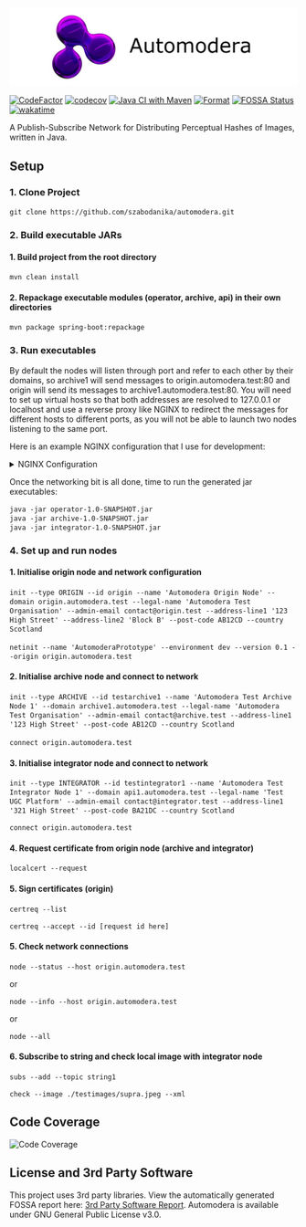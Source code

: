 
![cover](.github/readme_cover.jpeg)

[![CodeFactor](https://www.codefactor.io/repository/github/szabodanika/automodera/badge?s=eca96e2acfb8592001f2e1918a827e850204fa7c)](https://www.codefactor.io/repository/github/szabodanika/automodera)
[![codecov](https://codecov.io/gh/szabodanika/automodera/branch/master/graph/badge.svg?token=7FVS5ZZIPU)](https://codecov.io/gh/szabodanika/hashnet)
[![Java CI with Maven](https://github.com/szabodanika/automodera/actions/workflows/maven.yml/badge.svg)](https://github.com/szabodanika/automodera/actions/workflows/maven.yml)
[![Format](https://github.com/szabodanika/automodera/actions/workflows/google-java-format.yml/badge.svg?branch=master)](https://github.com/szabodanika/automodera/actions/workflows/google-java-format.yml)
[![FOSSA Status](https://app.fossa.com/api/projects/git%2Bgithub.com%2Fszabodanika%automodera.svg?type=shield)](https://app.fossa.com/projects/git%2Bgithub.com%2Fszabodanika%automodera?ref=badge_shield)
[![wakatime](https://wakatime.com/badge/user/a8d63788-9389-46c8-8e9f-39b229a3b6c1/project/b823e566-542b-4fce-be36-4391011cd82f.svg)](https://wakatime.com/badge/user/a8d63788-9389-46c8-8e9f-39b229a3b6c1/project/b823e566-542b-4fce-be36-4391011cd82f)

A Publish-Subscribe Network for Distributing Perceptual Hashes of Images, written in Java.


## Setup

### 1. Clone Project
```
git clone https://github.com/szabodanika/automodera.git
```
### 2. Build executable JARs
#### 1. Build project from the root directory
```
mvn clean install 
```
#### 2. Repackage executable modules (operator, archive, api) in their own directories
```
mvn package spring-boot:repackage
```
### 3. Run executables
By default the nodes will listen through port and refer to each other by their domains, so archive1 will send messages to origin.automodera.test:80 and origin will send its messages to archive1.automodera.test:80. You will need to set up virtual hosts so that both addresses are resolved to 127.0.0.1 or localhost and use a reverse proxy like NGINX to redirect the messages for different hosts to different ports, as you will not be able to launch two nodes listening to the same port.

Here is an example NGINX configuration that I use for development:

<details>
  <summary>
    NGINX Configuration
  </summary>
<pre>
worker_processes 1;
events {
    worker_connections	512;
}
http {
    server_names_hash_bucket_size 128;
    include			mime.types;
    default_type	application/octet-stream;
    sendfile		on;
    keepalive_timeout	65;
    server_tokens	off;
    ##
    # Origin Node
    ##
    server {
        listen		80;
        server_name	origin.automodera.test;
        location / {
            proxy_set_header	Host $host;
            proxy_set_header	X-Forwarded-Proto $scheme;
        }
    }
    ##
    # Operator Nodes
    ##
    server {
        listen		80;
        server_name	operator1.automodera.test operator2.automodera.test;
        location / {
            proxy_pass		http://127.0.0.1:9001;
            proxy_set_header	Host $host;
            proxy_set_header	X-Forwarded-Proto $scheme;
        }
    }
    ##
    # Archive Nodes
    ##
    server {
        listen		80;
        server_name	archive1.automodera.test archive2.automodera.test;
        location / {
            proxy_pass		http://127.0.0.1:9002;
            proxy_set_header	Host $host;
            proxy_set_header	X-Forwarded-Proto $scheme;
        }
    }
    ##
    # Integrator Nodes
    ##
    server {
        listen		80;
        server_name	api1.automodera.test api2.automodera.test;
        location / {
            proxy_pass		http://127.0.0.1:9003;
            proxy_set_header	Host $host;
            proxy_set_header	X-Forwarded-Proto $scheme;
        }
    }
}
</pre>
</details>

Once the networking bit is all done, time to run the generated jar executables:

```
java -jar operator-1.0-SNAPSHOT.jar
java -jar archive-1.0-SNAPSHOT.jar
java -jar integrator-1.0-SNAPSHOT.jar
```
### 4. Set up and run nodes


#### 1. Initialise origin node and network configuration
```
init --type ORIGIN --id origin --name 'Automodera Origin Node' --domain origin.automodera.test --legal-name 'Automodera Test Organisation' --admin-email contact@origin.test --address-line1 '123 High Street' --address-line2 'Block B' --post-code AB12CD --country Scotland

netinit --name 'AutomoderaPrototype' --environment dev --version 0.1 --origin origin.automodera.test
```

#### 2. Initialise archive node and connect to network
```
init --type ARCHIVE --id testarchive1 --name 'Automodera Test Archive Node 1' --domain archive1.automodera.test --legal-name 'Automodera Test Organisation' --admin-email contact@archive.test --address-line1 '123 High Street' --post-code AB12CD --country Scotland

connect origin.automodera.test
```

#### 3. Initialise integrator node and connect to network
```
init --type INTEGRATOR --id testintegrator1 --name 'Automodera Test Integrator Node 1' --domain api1.automodera.test --legal-name 'Test UGC Platform' --admin-email contact@integrator.test --address-line1 '321 High Street' --post-code BA21DC --country Scotland
```
```
connect origin.automodera.test
```

#### 4. Request certificate from origin node (archive and integrator)
```
localcert --request
```
#### 5. Sign certificates (origin)
```
certreq --list

```
```
certreq --accept --id [request id here]
```

#### 5. Check network connections
```
node --status --host origin.automodera.test
```
or
```
node --info --host origin.automodera.test
```
or
```
node --all
```

#### 6. Subscribe to string and check local image with integrator node
```
subs --add --topic string1
```
```
check --image ./testimages/supra.jpeg --xml
```


## Code Coverage
![Code Coverage](https://codecov.io/gh/szabodanika/automodera/commit/f68f68efbe04d53cc0e96cfc228f42f1cdde520d/graphs/sunburst.svg?token=7FVS5ZZIPU "Code Coverage")

## License and 3rd Party Software
This project uses 3rd party libraries. View the automatically generated FOSSA report here: [3rd Party Software Report](https://app.fossa.com/reports/59e67f12-02d5-45e9-b78d-440f2614e0f0).
Automodera is available under GNU General Public License v3.0.
